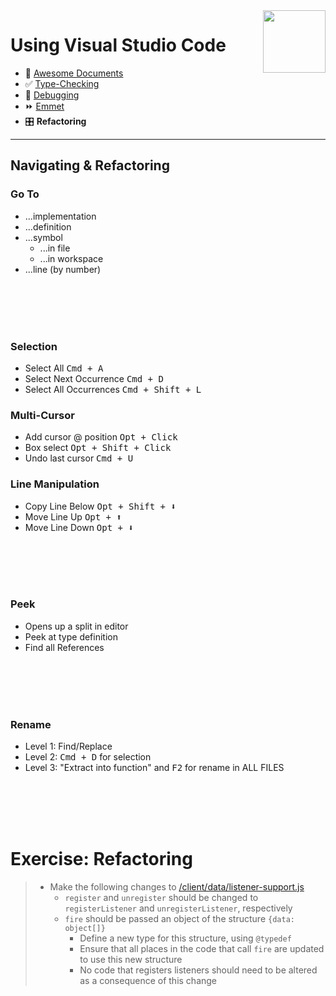 <img align='right' height=100 src='../../../public/vscode.png'>

# Using Visual Studio Code

* 📄 [Awesome Documents](./markdown.md)
* ✅ [Type-Checking](./type-checking.md)
* 🐞 [Debugging](./debugging.md)
* ⏩ [Emmet](./emmet.md)
* 🎛 **Refactoring**

---

## Navigating & Refactoring

### Go To

* ...implementation
* ...definition
* ...symbol
  * ...in file
  * ...in workspace
* ...line (by number)

<br><br><br><br>

### Selection

* Select All <kbd>Cmd + A</kbd>
* Select Next Occurrence <kbd>Cmd + D</kbd>
* Select All Occurrences <kbd>Cmd + Shift + L</kbd>

### Multi-Cursor

* Add cursor @ position <kbd>Opt + Click</kbd>
* Box select <kbd>Opt + Shift + Click</kbd>
* Undo last cursor <kbd>Cmd + U</kbd>

### Line Manipulation

* Copy Line Below <kbd>Opt + Shift + ⬇️</kbd>
* Move Line Up <kbd>Opt + ⬆️</kbd>
* Move Line Down <kbd>Opt + ⬇️</kbd>

<br><br><br><br>

### Peek

* Opens up a split in editor
* Peek at type definition
* Find all References

<br><br><br><br>

### Rename

* Level 1: Find/Replace
* Level 2: <kbd>Cmd + D</kbd> for selection
* Level 3: "Extract into function" and <kbd>F2</kbd> for rename in ALL FILES

<br><br><br><br>

# Exercise: Refactoring
> * Make the following changes to [/client/data/listener-support.js](/client/data/listener-support.js)
>   * `register` and `unregister` should be changed to `registerListener` and `unregisterListener`, respectively
>   * `fire` should be passed an object of the structure `{data: object[]}`
>      * Define a new type for this structure, using `@typedef`
>      * Ensure that all places in the code that call `fire` are updated to use this new structure
>      * No code that registers listeners should need to be altered as a consequence of this change
